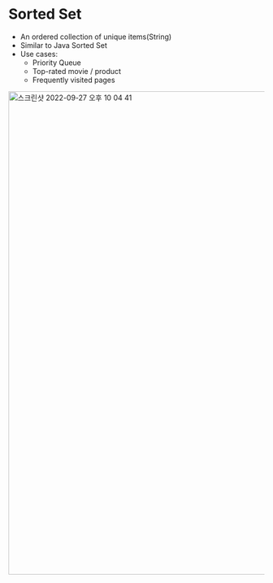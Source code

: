 # Sorted Set
- An ordered collection of unique items(String)
- Similar to Java Sorted Set
- Use cases:
  - Priority Queue
  - Top-rated movie / product
  - Frequently visited pages

<img width="951" alt="스크린샷 2022-09-27 오후 10 04 41" src="https://user-images.githubusercontent.com/19872667/192534149-ac4f37d9-a6ab-41d3-a046-4081d09c5e91.png">
